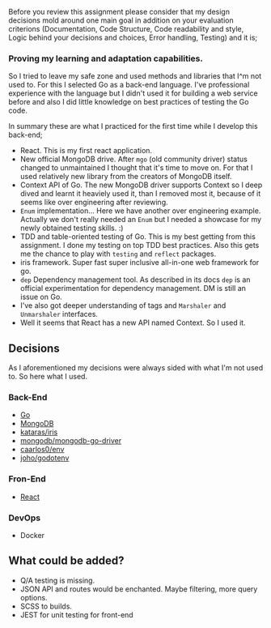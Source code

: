 
Before you review this assignment please consider that my design decisions mold around one main goal in addition on your evaluation criterions (Documentation, Code Structure, Code readability and style, Logic behind your decisions and choices, Error handling, Testing) and it is;

### Proving my learning and adaptation capabilities. 

So I tried to leave my safe zone and used methods and libraries that I^m not used to. For this I selected Go as a back-end language. I've professional experience with the language but I didn't used it for building a web service before and also I did little knowledge on best practices of testing the Go code. 

In summary these are what I practiced for the first time while I develop this back-end;

* React. This is my first react application.
* New official MongoDB drive. After `mgo` (old community driver) status changed to unmaintained I thought that it's time to move on. For that I used relatively new library from the creators of MongoDB itself.
* Context API of Go. The new MongoDB driver supports Context so I deep dived and learnt it heaviely used it, than I removed most it, because of it seems like over engineering after reviewing.
* `Enum` implementation... Here we have another over engineering example. Actually we don't really needed an `Enum` but I needed a showcase for my newly obtained testing skills. :) 
* TDD and table-oriented testing of Go. This is my best getting from this assignment. I done my testing on top TDD best practices. Also this gets me the chance to play with `testing` and `reflect` packages. 
* iris framework. Super fast super inclusive all-in-one web framework for go.
* `dep` Dependency management tool. As described in its docs `dep` is an official experimentation for dependency management. DM is still an issue on Go. 
* I've also got deeper understanding of tags and `Marshaler` and `Unmarshaler` interfaces.
* Well it seems that React has a new API named Context. So I used it. 

## Decisions
As I aforementioned my decisions were always sided with what I'm not used to. So here what I used.
### Back-End
* [Go](https://golang.org/)
* [MongoDB](https://www.mongodb.com/)
* [kataras/iris](https://github.com/kataras/iris)
* [mongodb/mongodb-go-driver](https://github.com/mongodb/mongo-go-driver)
* [caarlos0/env](https://github.com/caarlos0/env) 
* [joho/godotenv](https://github.com/joho/godotenv)
### Fron-End
* [React](https://reactjs.org/)
### DevOps
* Docker


## What could be added?

* Q/A testing is missing.
* JSON API and routes would be enchanted. Maybe filtering, more query options.
* SCSS to builds.
* JEST for unit testing for front-end
